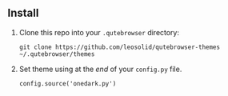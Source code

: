 ## Install

1. Clone this repo into your `.qutebrowser` directory:

   ```
   git clone https://github.com/leosolid/qutebrowser-themes ~/.qutebrowser/themes
   ```
   
2. Set theme using at the _end_ of your `config.py` file.
   
   ```
   config.source('onedark.py')
   ```
